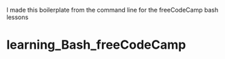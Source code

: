 I made this boilerplate
from the command line
for the freeCodeCamp bash lessons
# learning_Bash_freeCodeCamp
